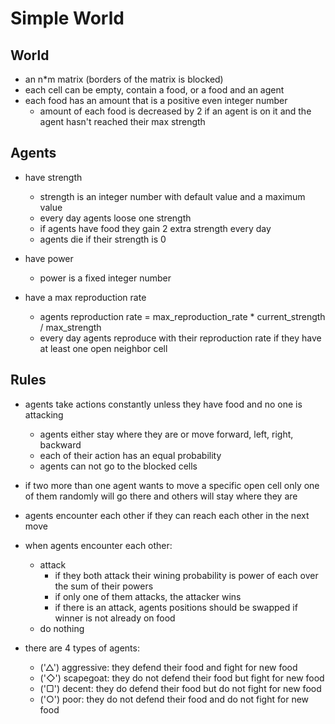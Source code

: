 # Simple World

## World
- an n*m matrix (borders of the matrix is blocked)
- each cell can be empty, contain a food, or a food and an agent
- each food has an amount that is a positive even integer number    
    - amount of each food is decreased by 2 if an agent is on it and the agent hasn't reached their max strength

## Agents
- have strength
    - strength is an integer number with default value and a maximum value
    - every day agents loose one strength
    - if agents have food they gain 2 extra strength every day 
    - agents die if their strength is 0
    
- have power
    - power is a fixed integer number
    
- have a max reproduction rate
    - agents reproduction rate = max_reproduction_rate * current_strength / max_strength
    - every day agents reproduce with their reproduction rate if they have at least one open neighbor cell

    
## Rules
- agents take actions constantly unless they have food and no one is attacking
    - agents either stay where they are or move forward, left, right, backward
    - each of their action has an equal probability 
    - agents can not go to the blocked cells

- if two more than one agent wants to move a specific open cell only one of them randomly will go there and others will stay where they are
- agents encounter each other if they can reach each other in the next move

- when agents encounter each other:
    - attack
        - if they both attack their wining probability is power of each over the sum of their powers
        - if only one of them attacks, the attacker wins
        - if there is an attack, agents positions should be swapped if winner is not already on food
    - do nothing

- there are 4 types of agents:
   - ('△') aggressive: they defend their food and fight for new food
   - ('◇') scapegoat: they do not defend their food but fight for new food
   - ('▢') decent: they do defend their food but do not fight for new food   
   - ('○') poor: they do not defend their food and do not fight for new food
 